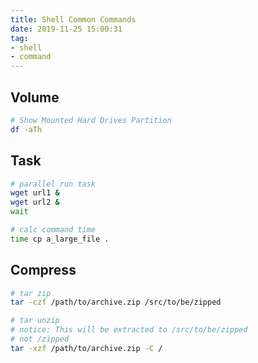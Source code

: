 ```yaml
---
title: Shell Common Commands
date: 2019-11-25 15:00:31
tag:
- shell
- command
---
```


## Volume

```bash
# Show Mounted Hard Drives Partition
df -aTh
```

## Task

```bash
# parallel run task
wget url1 &
wget url2 &
wait
```

```bash
# calc command time
time cp a_large_file .
```

## Compress

```bash
# tar zip
tar -czf /path/to/archive.zip /src/to/be/zipped

# tar unzip
# notice: This will be extracted to /src/to/be/zipped
# not /zipped
tar -xzf /path/to/archive.zip -C /
```





<!--stackedit_data:
eyJoaXN0b3J5IjpbLTEzMzg5OTg3MDUsLTE5MjY5MDMzNjgsLT
MzNjA3MTIsMjEyNjI1MDM3NywzNTkyODM5MDNdfQ==
-->